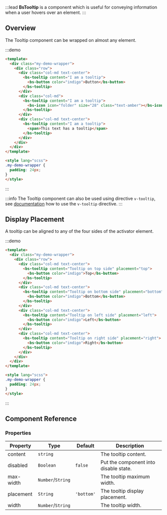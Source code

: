 :::lead
**BsTooltip** is a component which is useful for conveying information when a user 
hovers over an element.
:::


## Overview

The Tooltip component can be wrapped on almost any element.

:::demo
```html
<template>
  <div class="my-demo-wrapper">
    <div class="row">
      <div class="col-md text-center">
        <bs-tooltip content="I am a tooltip">
          <bs-button color="indigo">Button</bs-button>
        </bs-tooltip>
      </div>
      <div class="col-md">
        <bs-tooltip content="I am a tooltip">
          <bs-icon icon="folder" size="28" class="text-amber"></bs-icon>
        </bs-tooltip>
      </div>
      <div class="col-md text-center">
        <bs-tooltip content="I am a tooltip">
          <span>This text has a tooltip</span>
        </bs-tooltip>
      </div>
    </div>
  </div>
</template>

<style lang="scss">
.my-demo-wrapper {
  padding: 24px;
}
</style>
```
:::

:::info
The Tooltip component can also be used using directive `v-tooltip`, see 
[documentation](#/directives/tooltip) how to use the `v-tooltip` directive.
:::


## Display Placement

A tooltip can be aligned to any of the four sides of the activator element.

:::demo
```html
<template>
  <div class="my-demo-wrapper">
    <div class="row">
      <div class="col-md text-center">
        <bs-tooltip content="Tooltip on top side" placement="top">
          <bs-button color="indigo">Top</bs-button>
        </bs-tooltip>
      </div>
      <div class="col-md text-center">
        <bs-tooltip content="Tooltip on bottom side" placement="bottom">
          <bs-button color="indigo">Bottom</bs-button>
        </bs-tooltip>
      </div>
      <div class="col-md text-center">
        <bs-tooltip content="Tooltip on left side" placement="left">
          <bs-button color="indigo">Left</bs-button>
        </bs-tooltip>
      </div>
      <div class="col-md text-center">
        <bs-tooltip content="Tooltip on right side" placement="right">
          <bs-button color="indigo">Right</bs-button>
        </bs-tooltip>
      </div>
    </div>
  </div>
</template>

<style lang="scss">
.my-demo-wrapper {
  padding: 24px;
}
</style>
```
:::


## Component Reference

### Properties

<div class="cmp-property">

| Property  | Type      | Default  | Description |
|-----------|-----------|----------|-------------|
| content   | `string`  |          | The tooltip content. |
| disabled  | `Boolean` | `false`  | Put the component into disable state. |
| max-width | `Number`/`String` |  | The tooltip maximum width. |
| placement | `String`  | `'bottom'` | The tooltip display placement. |
| width     | `Number`/`String`|   | The tooltip width. |

</div>

